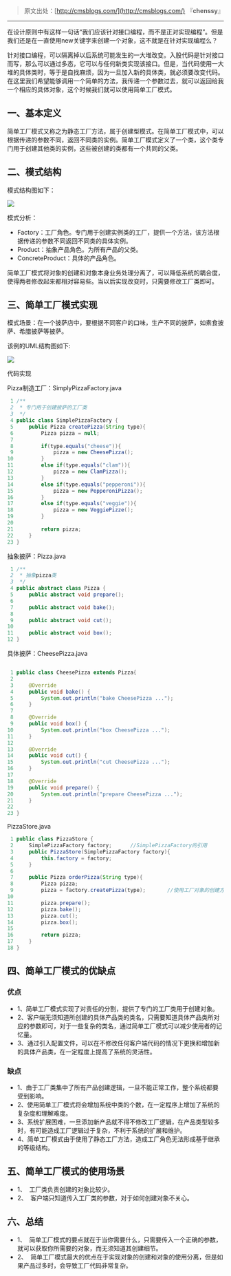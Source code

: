 > 原文出处：[http://cmsblogs.com/](http://cmsblogs.com/) 『**chenssy**』

----

在设计原则中有这样一句话“我们应该针对接口编程，而不是正对实现编程”。但是我们还是在一直使用new关键字来创建一个对象，这不就是在针对实现编程么？

针对接口编程，可以隔离掉以后系统可能发生的一大堆改变。入股代码是针对接口而写，那么可以通过多态，它可以与任何新类实现该接口。但是，当代码使用一大堆的具体类时，等于是自找麻烦，因为一旦加入新的具体类，就必须要改变代码。在这里我们希望能够调用一个简单的方法，我传递一个参数过去，就可以返回给我一个相应的具体对象，这个时候我们就可以使用简单工厂模式。

## 一、基本定义              

简单工厂模式又称之为静态工厂方法，属于创建型模式。在简单工厂模式中，可以根据传递的参数不同，返回不同类的实例。简单工厂模式定义了一个类，这个类专门用于创建其他类的实例，这些被创建的类都有一个共同的父类。

## 二、模式结构              

模式结构图如下：

![](https://gitee.com/chenssy/blog-home/raw/master/image/sjms/20130523123220541.png)

模式分析：

- Factory：工厂角色。专门用于创建实例类的工厂，提供一个方法，该方法根据传递的参数不同返回不同类的具体实例。
- Product：抽象产品角色。为所有产品的父类。
- ConcreteProduct：具体的产品角色。

简单工厂模式将对象的创建和对象本身业务处理分离了，可以降低系统的耦合度，使得两者修改起来都相对容易些。当以后实现改变时，只需要修改工厂类即可。

## 三、简单工厂模式实现          

模式场景：在一个披萨店中，要根据不同客户的口味，生产不同的披萨，如素食披萨、希腊披萨等披萨。

该例的UML结构图如下:

![](https://gitee.com/chenssy/blog-home/raw/master/image/sjms/20130523123330429.png)

代码实现

Pizza制造工厂：SimplyPizzaFactory.java

```java
 1 /**
 2  * 专门用于创建披萨的工厂类
 3  */
 4 public class SimplePizzaFactory {
 5     public Pizza createPizza(String type){
 6         Pizza pizza = null;
 7         
 8         if(type.equals("cheese")){
 9             pizza = new CheesePizza();
10         }
11         else if(type.equals("clam")){
12             pizza = new ClamPizza();
13         }
14         else if(type.equals("pepperoni")){
15             pizza = new PepperoniPizza();
16         }
17         else if(type.equals("veggie")){
18             pizza = new VeggiePizze();
19         }
20         
21         return pizza;
22     }
23 }
```

抽象披萨：Pizza.java

```java
 1 /**
 2  * 抽象pizza类
 3  */
 4 public abstract class Pizza {
 5     public abstract void prepare();
 6     
 7     public abstract void bake();
 8     
 9     public abstract void cut();
10     
11     public abstract void box();
12 }
```

具体披萨：CheesePizza.java

```java

 1 public class CheesePizza extends Pizza{
 2
 3     @Override
 4     public void bake() {
 5         System.out.println("bake CheesePizza ...");
 6     }
 7
 8     @Override
 9     public void box() {
10         System.out.println("box CheesePizza ...");
11     }
12
13     @Override
14     public void cut() {
15         System.out.println("cut CheesePizza ...");
16     }
17
18     @Override
19     public void prepare() {
20         System.out.println("prepare CheesePizza ...");
21     }
22
23 }
```

PizzaStore.java

```java
 1 public class PizzaStore {
 2     SimplePizzaFactory factory;      //SimplePizzaFactory的引用
 3     public PizzaStore(SimplePizzaFactory factory){
 4         this.factory = factory;
 5     }
 6     
 7     public Pizza orderPizza(String type){
 8         Pizza pizza;
 9         pizza = factory.createPizza(type);       //使用工厂对象的创建方法，而不是直接new。这里不再使用具体实例化
10         
11         pizza.prepare();
12         pizza.bake();
13         pizza.cut();
14         pizza.box();
15         
16         return pizza;
17     }
18 }
```

## 四、简单工厂模式的优缺点          

### 优点

- 1、简单工厂模式实现了对责任的分割，提供了专门的工厂类用于创建对象。
- 2、客户端无须知道所创建的具体产品类的类名，只需要知道具体产品类所对应的参数即可，对于一些复杂的类名，通过简单工厂模式可以减少使用者的记忆量。
- 3、通过引入配置文件，可以在不修改任何客户端代码的情况下更换和增加新的具体产品类，在一定程度上提高了系统的灵活性。

### 缺点

- 1、由于工厂类集中了所有产品创建逻辑，一旦不能正常工作，整个系统都要受到影响。
- 2、使用简单工厂模式将会增加系统中类的个数，在一定程序上增加了系统的复杂度和理解难度。
- 3、系统扩展困难，一旦添加新产品就不得不修改工厂逻辑，在产品类型较多时，有可能造成工厂逻辑过于复杂，不利于系统的扩展和维护。
- 4、简单工厂模式由于使用了静态工厂方法，造成工厂角色无法形成基于继承的等级结构。

## 五、简单工厂模式的使用场景           

- 1、  工厂类负责创建的对象比较少。
- 2、  客户端只知道传入工厂类的参数，对于如何创建对象不关心。

## 六、总结            

- 1、  简单工厂模式的要点就在于当你需要什么，只需要传入一个正确的参数，就可以获取你所需要的对象，而无须知道其创建细节。
- 2、  简单工厂模式最大的优点在于实现对象的创建和对象的使用分离，但是如果产品过多时，会导致工厂代码非常复杂。
